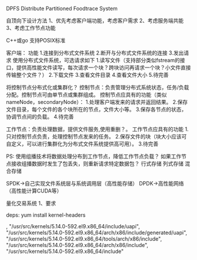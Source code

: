 DPFS
Distribute Partitioned Foodtrace System

自顶向下设计方法
1、优先考虑客户端功能，考虑客户需求
2、考虑服务端共能
3、考虑工作节点功能

C++或go
支持POSIX标准

客户端：
功能
1.连接到分布式文件系统
2.断开与分布式文件系统的连接
3.发出请求
使用分布式文件系统，可选请求如下
1.读写文件（支持部分类似fstream的接口，提供高性能文件读写，每次请求一个块？跨块访问再请求一个块？小文件直接传输整个文件？）
2.下载文件
3.查看文件目录
4.查看文件大小
5.待完善


将控制节点分布式化或集群化？
控制节点：负责管理分布式系统状态，任务/负载分配。控制节点可由单节点或集群组成。
控制节点应具有的功能（类似nameNode，secondaryNode）：
1.处理客户端发来的请求并返回结果。
2.保存文件目录，每个文件的各个块所在的节点，文件大小等。
3.保存各节点的状态，协调节点间的负载。
4.待完善


工作节点：负责处理数据，提供文件服务,使用重删？。
工作节点应具有的功能
1.只对控制节点负责，处理控制节点发来的任务。
2.保存文件的块（块大小应该可自定义，可以进行集群化为分布式文件系统提供高可用）。
3.待完善


PS:
使用组播技术将数据处理分布到工作节点，降低工作节点负载？
如果工作节点接收组播数据时发生了包丢失，则重新请求特定数据包？
行式存储
列式存储
混合存储

SPDK->自己实现文件系统层与系统调用层（高性能存储）
DPDK->高性能网络
（高性能计算CUDA等）

量化交易系统
1、要求








deps:
yum install kernel-headers



,
                "/usr/src/kernels/5.14.0-592.el9.x86_64/include/uapi",
                "/usr/src/kernels/5.14.0-592.el9.x86_64/arch/x86/include/generated/uapi",
                "/usr/src/kernels/5.14.0-592.el9.x86_64/tools/arch/x86/include",
                "/usr/src/kernels/5.14.0-592.el9.x86_64/arch/x86/include",
                "/usr/src/kernels/5.14.0-592.el9.x86_64/include"